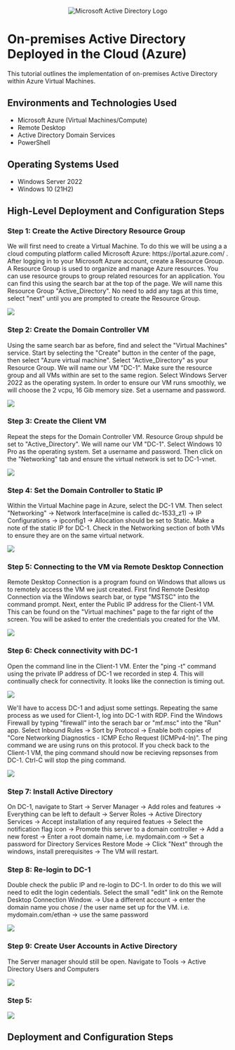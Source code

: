 <p align="center">
<img src="https://i.imgur.com/pU5A58S.png" alt="Microsoft Active Directory Logo"/>
</p>

<h1>On-premises Active Directory Deployed in the Cloud (Azure)</h1>
This tutorial outlines the implementation of on-premises Active Directory within Azure Virtual Machines.<br />

<h2>Environments and Technologies Used</h2>

- Microsoft Azure (Virtual Machines/Compute)
- Remote Desktop
- Active Directory Domain Services
- PowerShell

<h2>Operating Systems Used </h2>

- Windows Server 2022
- Windows 10 (21H2)

<h2>High-Level Deployment and Configuration Steps</h2>

<h3>Step 1: Create the Active Directory Resource Group</h3>
<p>
We will first need to create a Virtual Machine. To do this we will be using a a cloud computing platform called Microsoft Azure: https://portal.azure.com/ . After logging in to your Microsoft Azure account, create a Resource Group. A Resource Group is used to organize and manage Azure resources. You can use resource groups to group related resources for an application. You can find this using the search bar at the top of the page. We will name this Resource Group "Active_Directory". No need to add any tags at this time, select "next" until you are prompted to create the Resource Group.
</p>
<img src=https://i.imgur.com/8NU0JbM.png/>

<h3>Step 2: Create the Domain Controller VM</h3>
<p>
Using the same search bar as before, find and select the "Virtual Machines" service. Start by selecting the "Create" button in the center of the page, then select "Azure virtual machine". Select "Active_Directory" as your Resource Group. We will name our VM "DC-1". Make sure the resource group and all VMs within are set to the same region. Select Windows Server 2022 as the operating system. In order to ensure our VM runs smoothly, we will choose the 2 vcpu, 16 Gib memory size. Set a username and password.
</p>
<img src=https://i.imgur.com/pVYqGTX.png/>

<h3>Step 3: Create the Client VM</h3>
<p>
Repeat the steps for the Domain Controller VM. Resource Group shpuld be set to "Active_Directory". We will name our VM "DC-1". Select Windows 10 Pro as the operating system. Set a username and password. Then click on the "Networking" tab and ensure the virtual network is set to DC-1-vnet.
</p>
<img src=https://i.imgur.com/xCWoQ7e.png/>

<h3>Step 4: Set the Domain Controller to Static IP</h3>
<p>
Within the Virtual Machine page in Azure, select the DC-1 VM. Then select "Networking" -> Network Interface(mine is called dc-1533_z1) -> IP Configurations -> ipconfig1 -> Allocation should be set to Static. Make a note of the static IP for DC-1. Check in the Networking section of both VMs to ensure they are on the same virtual network.
</p>
<img src=https://i.imgur.com/l3FflcD.png/>

<h3>Step 5: Connecting to the VM via Remote Desktop Connection</h3>
<p>
Remote Desktop Connection is a program found on Windows that allows us to remotely access the VM we just created. First find Remote Desktop Connection via the Windows search bar, or type "MSTSC" into the command prompt. Next, enter the Public IP address for the Client-1 VM. This can be found on the "Virtual machines" page to the far right of the screen. You will be asked to enter the credentials you created for the VM.
</p>
<p>
<img src=https://i.imgur.com/vRfL9WX.png/>
</p>

<h3>Step 6: Check connectivity with DC-1</h3>
<p>
Open the command line in the Client-1 VM. Enter the "ping -t" command using the private IP address of DC-1 we recorded in step 4. This will continually check for connectivity. It looks like the connection is timing out. 
</p>
<img src=https://i.imgur.com/RScDj5A.png/>
<p>
We'll have to access DC-1 and adjust some settings. Repeating the same process as we used for Client-1, log into DC-1 with RDP. Find the Windows Firewall by typing "firewall" into the serach bar or "mf.msc" into the "Run" app. Select Inbound Rules -> Sort by Protocol -> Enable both copies of "Core Networking Diagnostics - ICMP Echo Request (ICMPv4-In)". The ping command we are using runs on this protocol. If you check back to the Client-1 VM, the ping command should now be recieving repsonses from DC-1. Ctrl-C will stop the ping command.
</p>
</p>
<img src=https://i.imgur.com/na6hNIf.png/>
<p>

<h3>Step 7: Install Active Directory</h3>
<p>
On DC-1, navigate to Start -> Server Manager -> Add roles and features -> Everything can be left to default -> Server Roles -> Active Directory Services -> Accept installation of any required featues -> Select the notification flag icon -> Promote this server to a domain controller -> Add a new forest -> Enter a root domain name, i.e. mydomain.com -> Set a password for Directory Services Restore Mode -> Click "Next" through the windows, install prerequisites -> The VM will restart.
</p>

<h3>Step 8: Re-login to DC-1</h3>
<p>
Double check the public IP and re-login to DC-1. In order to do this we will need to edit the login cedentials. Select the small "edit" link on the Remote Desktop Connection Window. -> Use a different account -> enter the domain name you chose / the user name set up for the VM. i.e. mydomain.com/ethan -> use the same password
</p>
<p>
<img src=https://i.imgur.com/5fD9qo4.png/>
</p>

<h3>Step 9: Create User Accounts in Active Directory</h3>
<p>
The Server manager should still be open. Navigate to Tools -> Active Directory Users and Computers
</p>
<p>
<img src=/>
</p>

<h3>Step 5: </h3>
<p>
  
</p>
<p>
<img src=/>
</p>












<h2>Deployment and Configuration Steps</h2>
